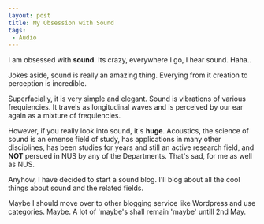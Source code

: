 ```yaml
---
layout: post
title: My Obsession with Sound
tags:
 - Audio
---
```


I am obsessed with **sound**. Its crazy, everywhere I go, I hear sound. Haha..

Jokes aside, sound is really an amazing thing. Everying from it creation to perception is incredible.

Superfacially, it is very simple and elegant. Sound is vibrations of various frequiencies. It travels as longitudinal waves and is perceived by our ear again as a mixture of frequiencies.

However, if you really look into sound, it's **huge**. Acoustics, the science of sound is an emense field of study, has applications in many other disciplines, has been studies for years and still an active research field, and **NOT** persued in NUS by any of the Departments. That's sad, for me as well as NUS.

Anyhow, I have decided to start a sound blog. I'll blog about all the cool things about sound and the related fields.

Maybe I should move over to other blogging service like Wordpress and use categories. Maybe. A lot of 'maybe's shall remain 'maybe' untill 2nd May.

